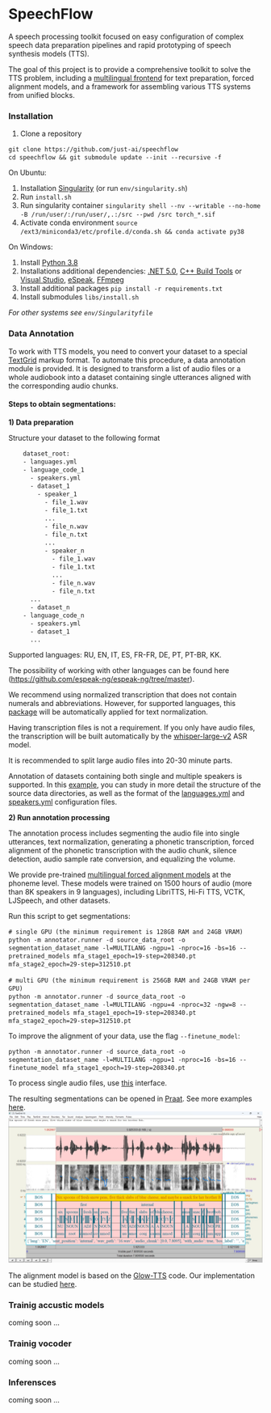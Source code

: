 # SpeechFlow

A speech processing toolkit focused on easy configuration of complex speech data preparation pipelines and rapid prototyping of speech synthesis models (TTS).

The goal of this project is to provide a comprehensive toolkit to solve the TTS problem, including a [multilingual frontend](https://github.com/just-ai/multilingual-text-parser) for text preparation, forced alignment models, and a framework for assembling various TTS systems from unified blocks.

### Installation

1. Clone a repository

```
git clone https://github.com/just-ai/speechflow
cd speechflow && git submodule update --init --recursive -f
```

On Ubuntu:

1. Installation [Singularity](https://docs.sylabs.io/guides/3.11/admin-guide/installation.html) (or run `env/singularity.sh`)
2. Run `install.sh`
3. Run singularity container `singularity shell --nv --writable --no-home -B /run/user/:/run/user/,.:/src --pwd /src torch_*.sif`
4. Activate conda environment `source /ext3/miniconda3/etc/profile.d/conda.sh && conda activate py38`

On Windows:
1. Install [Python 3.8](https://repo.anaconda.com/miniconda/Miniconda3-py38_23.11.0-2-Windows-x86_64.exe)
2. Installations additional dependencies:
[.NET 5.0](https://dotnet.microsoft.com/en-us/download/dotnet/5.0),
[C++ Build Tools](https://visualstudio.microsoft.com/ru/visual-cpp-build-tools/) or
[Visual Studio](https://visualstudio.microsoft.com/ru/downloads/),
[eSpeak](https://github.com/espeak-ng/espeak-ng),
[FFmpeg](https://github.com/icedterminal/ffmpeg-installer)
3. Install additional packages `pip install -r requirements.txt`
4. Install submodules  `libs/install.sh`

*For other systems see `env/Singularityfile`*


### Data Annotation

To work with TTS models, you need to convert your dataset to a special [TextGrid](https://www.fon.hum.uva.nl/praat/manual/TextGrid_file_formats.html) markup format.
To automate this procedure, a data annotation module is provided.
It is designed to transform a list of audio files or a whole audiobook into a dataset containing single utterances aligned with the corresponding audio chunks.

#### Steps to obtain segmentations:

**1) Data preparation**

   Structure your dataset to the following format

        dataset_root:
        - languages.yml
        - language_code_1
          - speakers.yml
          - dataset_1
            - speaker_1
              - file_1.wav
              - file_1.txt
              ...
              - file_n.wav
              - file_n.txt
              ...
              - speaker_n
                - file_1.wav
                - file_1.txt
                ...
                - file_n.wav
                - file_n.txt
          ...
          - dataset_n
        - language_code_n
          - speakers.yml
          - dataset_1
          ...

Supported languages: RU, EN, IT, ES, FR-FR, DE, PT, PT-BR, KK.

The possibility of working with other languages can be found here (https://github.com/espeak-ng/espeak-ng/tree/master).

We recommend using normalized transcription that does not contain numerals and abbreviations.
However, for supported languages, this [package](https://github.com/just-ai/multilingual-text-parser) will be automatically applied for text normalization.

Having transcription files is not a requirement.
If you only have audio files, the transcription will be built automatically by the [whisper-large-v2](https://huggingface.co/openai/whisper-large-v2) ASR model.

It is recommended to split large audio files into 20-30 minute parts.

Annotation of datasets containing both single and multiple speakers is supported.
In this [example](examples/simple_datasets/speech/SRC), you can study in more detail the structure of the source data directories, as well as the format of the [languages.yml](examples/simple_datasets/speech/SRC/languages.yml) and [speakers.yml](examples/simple_datasets/speech/SRC/EN/speakers.yml) configuration files.

**2) Run annotation processing**

The annotation process includes segmenting the audio file into single utterances, text normalization, generating a phonetic transcription, forced alignment of the phonetic transcription with the audio chunk, silence detection, audio sample rate conversion, and equalizing the volume.

We provide pre-trained [multilingual forced alignment models](https://huggingface.co/IlyaKalinovskiy/multilingual-forced-alignment/tree/main/mfa_v1.0) at the phoneme level. These models were trained on 1500 hours of audio (more than 8K speakers in 9 languages), including LibriTTS, Hi-Fi TTS, VCTK, LJSpeech, and other datasets.

Run this script to get segmentations:
```
# single GPU (the minimum requirement is 128GB RAM and 24GB VRAM)
python -m annotator.runner -d source_data_root -o segmentation_dataset_name -l=MULTILANG -ngpu=1 -nproc=16 -bs=16 --pretrained_models mfa_stage1_epoch=19-step=208340.pt mfa_stage2_epoch=29-step=312510.pt

# multi GPU (the minimum requirement is 256GB RAM and 24GB VRAM per GPU)
python -m annotator.runner -d source_data_root -o segmentation_dataset_name -l=MULTILANG -ngpu=4 -nproc=32 -ngw=8 --pretrained_models mfa_stage1_epoch=19-step=208340.pt mfa_stage2_epoch=29-step=312510.pt
```

To improve the alignment of your data, use the flag `--finetune_model`:
```
python -m annotator.runner -d source_data_root -o segmentation_dataset_name -l=MULTILANG -ngpu=1 -nproc=16 -bs=16 --finetune_model mfa_stage1_epoch=19-step=208340.pt
```

To process single audio files, use [this](annotator/eval_interface.py) interface.

The resulting segmentations can be opened in [Praat](https://www.fon.hum.uva.nl/praat/).
See more examples [here](examples/simple_datasets/speech/SEGS).
![segmentation_example](docs/images/segmentation_example.jpg)

The alignment model is based on the [Glow-TTS](https://github.com/jaywalnut310/glow-tts) code.
Our implementation can be studied [here](tts/forced_alignment/model/glow_tts.py).

### Trainig accustic models

coming soon ...

### Trainig vocoder

coming soon ...

### Inferensces

coming soon ...
